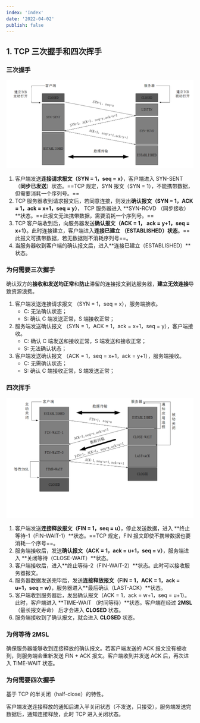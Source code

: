 ```yaml
---
index: 'Index'
date: '2022-04-02'
publish: false
---
```


## 1. TCP 三次握手和四次挥手

### 三次握手

![三次握手](image/format,png.png)

1. 客户端发送**连接请求报文（SYN = 1，seq = x）**，客户端进入 SYN-SENT （**同步已发送**）状态。==TCP 规定，SYN 报文（SYN = 1），不能携带数据，但需要消耗一个序列号。==
2. TCP 服务器收到请求报文后，若同意连接，则发出**确认报文（SYN = 1，ACK = 1，ack = x+1，seq = y）**， TCP 服务器进入 **SYN-RCVD （同步接收）**状态。==此报文无法携带数据，需要消耗一个序列号。==
3. TCP 客户端收到后，向服务器发送**确认报文（ACK = 1， ack = y+1，seq = x+1）**。此时连接建立，客户端进入**连接已建立 （ESTABLISHED）状态**。==此报文可携带数据，若无数据则不消耗序列号==。
4. 当服务器收到客户端的确认报文后，进入**连接已建立（ESTABLISHED）**状态。

### 为何需要三次握手

确认双方的**接收和发送均正常**和**防止**滞留的连接报文到达服务器，**建立无效连接**导致资源浪费。

1. 客户端发送连接请求报文 （SYN = 1，seq = x），服务端接收。
   - C: 无法确认状态；
   - S: 确认 C 端发送正常，S 端接收正常；
2. 服务端发送确认报文 （SYN = 1，ACK = 1，ack = x+1，seq = y），客户端接收。
   - C: 确认 C 端发送和接收正常，S 端发送和接收正常；
   - S: 无法确认状态；
3. 客户端发送确认报文 （ACK = 1，seq = x+1，ack = y+1），服务端接收。
   - C: 无需确认状态；
   - S: 确认 C 端接收正常，S 端发送正常；

### 四次挥手

![四次挥手](image/format,png-16500101709586.png)

1. 客户端发送**连接释放报文（FIN = 1，seq = u）**，停止发送数据，进入 **终止等待-1（FIN-WAIT-1）**状态。==TCP 规定，FIN 报文即使不携带数据也要消耗一个序号==。
2. 服务端接收后，发送**确认报文（ACK = 1，ack = u+1，seq = v）**，服务端进入 **关闭等待（CLOSE-WAIT）**状态。
3. 客户端接收后，进入**终止等待-2（FIN-WAIT-2）**状态。此时可以接收服务器报文。
4. 服务器数据发送完毕后，发送**连接释放报文（FIN = 1，ACK = 1，ack = u+1，seq = w）**，服务器进入**最后确认（LAST-ACK）**状态。
5. 客户端收到服务器后，发出确认报文（ACK = 1，ack = w+1，seq = u+1）。此时，客户端进入 **TIME-WAIT （时间等待）**状态。客户端在经过 **2MSL**（最长报文寿命） 后才会进入 **CLOSED** 状态。
6. 服务端接收到了确认报文，就会进入 **CLOSED** 状态。

### 为何等待 2MSL

确保服务器能够收到连接释放的确认报文。若客户端发送的 ACK 报文没有被收到，则服务端会重新发送 FIN + ACK 报文。客户端收到并发送 ACK 后，再次进入 TIME-WAIT 状态。

### 为何需要四次握手

基于 TCP 的半关闭（half-close）的特性。

客户端发送连接释放的通知后进入半关闭状态（不发送，只接受），服务端发送完数据后，通知连接释放，此时 TCP 进入关闭状态。
